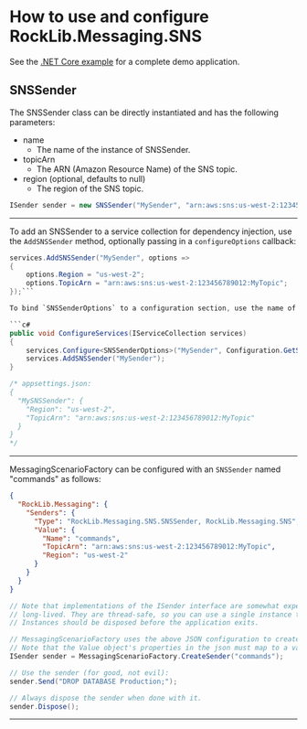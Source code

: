 # How to use and configure RockLib.Messaging.SNS

See the [.NET Core example] for a complete demo application.

## SNSSender

The SNSSender class can be directly instantiated and has the following parameters:

- name
  - The name of the instance of SNSSender.
- topicArn
  - The ARN (Amazon Resource Name) of the SNS topic.
- region (optional, defaults to null)
  - The region of the SNS topic.
  
```c#
ISender sender = new SNSSender("MySender", "arn:aws:sns:us-west-2:123456789012:MyTopic", "us-west-2");
```

---

To add an SNSSender to a service collection for dependency injection, use the `AddSNSSender` method, optionally passing in a `configureOptions` callback:

```c#
services.AddSNSSender("MySender", options =>
{
    options.Region = "us-west-2";
    options.TopicArn = "arn:aws:sns:us-west-2:123456789012:MyTopic";
});```

To bind `SNSSenderOptions` to a configuration section, use the name of the sender when calling the `Configure` method:

```c#
public void ConfigureServices(IServiceCollection services)
{
    services.Configure<SNSSenderOptions>("MySender", Configuration.GetSection("MySNSSender"));
    services.AddSNSSender("MySender");
}

/* appsettings.json:
{
  "MySNSSender": {
    "Region": "us-west-2",
    "TopicArn": "arn:aws:sns:us-west-2:123456789012:MyTopic"
  }
}
*/
```

---

MessagingScenarioFactory can be configured with an `SNSSender` named "commands" as follows:

```json
{
  "RockLib.Messaging": {
    "Senders": {
      "Type": "RockLib.Messaging.SNS.SNSSender, RockLib.Messaging.SNS",
      "Value": {
        "Name": "commands",
        "TopicArn": "arn:aws:sns:us-west-2:123456789012:MyTopic",
        "Region": "us-west-2"
      }
    }
  }
}
```

```c#
// Note that implementations of the ISender interface are somewhat expensive and intended to be
// long-lived. They are thread-safe, so you can use a single instance throughout your application.
// Instances should be disposed before the application exits.

// MessagingScenarioFactory uses the above JSON configuration to create a SNSSender
// Note that the Value object's properties in the json must map to a valid constructor since CreateSender Creates instances using [RockLib.Configuration.ObjectFactory](https://github.com/RockLib/RockLib.Configuration/tree/main/RockLib.Configuration.ObjectFactory#rocklibconfigurationobjectfactory)
ISender sender = MessagingScenarioFactory.CreateSender("commands");

// Use the sender (for good, not evil):
sender.Send("DROP DATABASE Production;");

// Always dispose the sender when done with it.
sender.Dispose();
```

---

[.NET Core example]: ../Example.Messaging.SNS.DotNetCore20
